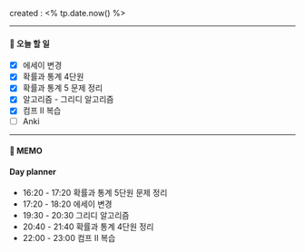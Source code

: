 created : <% tp.date.now() %>

---
#### 📃 오늘 할 일

- [x] 에세이 변경
- [x] 확률과 통계 4단원
- [x] 확률과 통계 5 문제 정리
- [x] 알고리즘 - 그리디 알고리즘
- [x] 컴프 II 복습
- [ ] Anki

---
#### 📒 MEMO


#### Day planner

- 16:20 - 17:20 확률과 통계 5단원 문제 정리
- 17:20 - 18:20 에세이 변경
- 19:30 - 20:30 그리디 알고리즘
- 20:40 - 21:40 확률과 통계 4단원 정리
- 22:00 - 23:00 컴프 II 복습